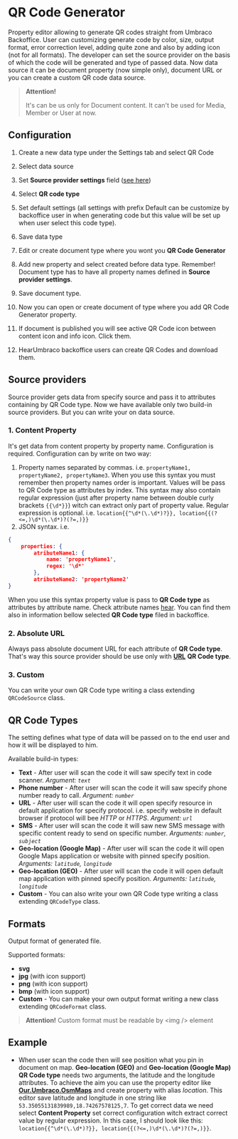 ﻿# QR Code Generator

Property editor allowing to generate QR codes straight from Umbraco Backoffice. 
User can customizing generate code by color, size, output format, error correction level, adding quite zone and also by adding icon (not for all formats).
The developer can set the source provider on the basis of which the code will be generated and type of passed data. 
Now data source it can be document property (now simple only), document URL or you can create a custom QR code data source.

> **Attention!**
> 
> It's can be us only for Document content. It can't be used for Media, Member or User at now.
> 

## Configuration

1. Create a new data type under the Settings tab and select QR Code
1. Select data source
1. Set **Source provider settings** field ([see here](#source-providers))

1. Select **QR code type**
1. Set default settings (all settings with prefix Default can be customize by backoffice user in when generating code but this value will be set up when user select this code type).
1. Save data type
1. Edit or create document type where you wont you **QR Code Generator**
1. Add new property and select created before data type. Remember! Document type has to have all property names defined in **Source provider settings**. 
1. Save document type.
1. Now you can open or create document of type where you add QR Code Generator property.
1. If document is published you will see active QR Code icon between content icon and info icon. Click them.
1. HearUmbraco backoffice users can create QR Codes and download them.

## Source providers

Source provider gets data from specify source and pass it to attributes containing by QR Code type. Now we have available only two build-in source providers. But you can write your on data source.

### 1. Content Property

It's get data from content property by property name. Configuration is required. 
Configuration can by write on two way:
1. Property names separated by commas. i.e. `propertyName1, propertyName2, propertyName3`.
When you use this syntax you must remember then property names order is important. Values will be pass to QR Code type as attributes by index.
This syntax may also contain regular expression (just after property name between double curly brackets `{{\d*}}`) witch can extract only part of property value. Regular expression is optional. i.e.
`location{{^\d*(\.\d*)?}}, location{{(?<=,)\d*(\.\d*)?(?=,)}}`
1. JSON syntax. i.e. 
```json
{ 
    properties: {
        atributeName1: {
            name: 'propertyName1',
            regex: '\d*'
        },
        atributeName2: 'propertyName2'
}
```
When you use this syntax property value is pass to **QR Code type** as attributes by attribute name. Check attribute names [hear](#qr-code-types). You can find them also in information bellow selected **QR Code type** filed in backoffice.

### 2. Absolute URL

Always pass absolute document URL for each attribute of **QR Code type**. That's way this source provider should be use only with [**URL**](#qr-code-types) **QR Code type**.

### 3. Custom

You can write your own QR Code type writing a class extending `QRCodeSource` class.

## QR Code Types

The setting defines what type of data will be passed on to the end user and how it will be displayed to him. 

Available build-in types:

* **Text** - After user will scan the code it will saw specify text in code scanner. *Argument: `text`*
* **Phone number** - After user will scan the code it will saw specify phone number ready to call. *Argument: `number`*
* **URL** - After user will scan the code it will open specify resource in default application for specify protocol. i.e. specify website in default browser if protocol will bee _HTTP_ or _HTTPS_. *Argument: `url`*
* **SMS** - After user will scan the code it will saw new SMS message with specific content ready to send on specific number. *Arguments: `number`, `subject`*
* **Geo-location (Google Map)** - After user will scan the code it will open Google Maps application or website with pinned specify position. *Arguments: `latitude`, `longitude`*
* **Geo-location (GEO)** - After user will scan the code it will open default map application with pinned specify position. *Arguments: `latitude`, `longitude`*
* **Custom** - You can also write your own QR Code type writing a class extending `QRCodeType` class.

## Formats

Output format of generated file.

Supported formats:
* **svg**
* **jpg** (with icon support)
* **png** (with icon support)
* **bmp** (with icon support)
* **Custom** - You can make your own output format writing a new class extending `QRCodeFormat` class. 

> **Attention!**
> Custom format must be readable by \<img \/> element

## Example

* When user scan the code then will see position what you pin in document on map. **Geo-location (GEO)** and **Geo-location (Google Map)** **QR Code type** needs two arguments, the latitude and the longitude attributes. To achieve the aim you can use the property editor like [**Our.Umbraco.OsmMaps**](https://our.umbraco.com/packages/backoffice-extensions/openstreetmap-property-editor/) and create property with alias _location_. This editor save latitude and longitude in one string like `53.35055131839989,18.74267578125,7`. To get correct data we need select **Content Property** set correct configuration witch extract correct value by regular expression. In this case, I should look like this:
`location{{^\d*(\.\d*)?}}, location{{(?<=,)\d*(\.\d*)?(?=,)}}`. 
